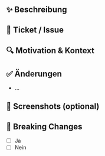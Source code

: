## ✨ Beschreibung
<!-- Kurze, prägnante Zusammenfassung der Änderung -->

## 🐞 Ticket / Issue
<!-- Referenz auf Issue, falls vorhanden -->

## 🔍 Motivation & Kontext
<!-- Warum war die Änderung nötig? -->

## ✅ Änderungen
- ...

## 📸 Screenshots (optional)

## 🚨 Breaking Changes
- [ ] Ja
- [ ] Nein
